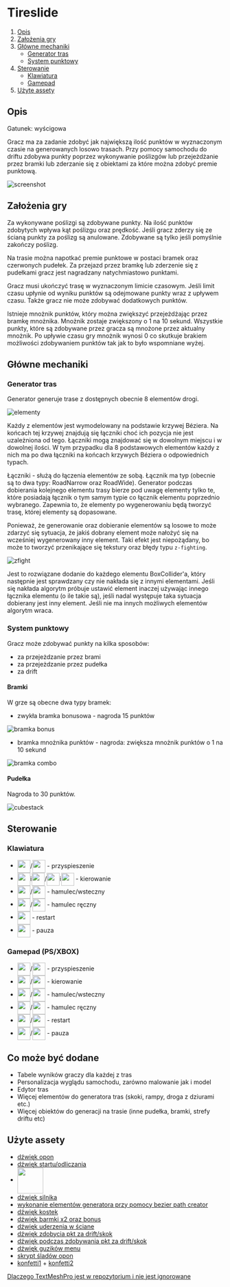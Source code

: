 # Tireslide
1. [Opis](#Opis)
2. [Założenia gry](#Założenia-gry)
3. [Główne mechaniki](#Główne-mechaniki)
    - [Generator tras](#Generator-tras)
    - [System punktowy](#System-punktowy)
4. [Sterowanie](#Sterowanie)
    - [Klawiatura](#Klawiatura)
    - [Gamepad](#Gamepad-(PS/XBOX))
5. [Użyte assety](#Użyte-assety)

## Opis
Gatunek: wyścigowa

Gracz ma za zadanie zdobyć jak największą ilość punktów w wyznaczonym czasie na generowanych losowo trasach. Przy pomocy samochodu do driftu zdobywa punkty poprzez wykonywanie poślizgów lub przejeżdżanie przez bramki lub zderzanie się z obiektami za które można zdobyć premie punktową. 

![screenshot](readmeimg/screenshot.png)

## Założenia gry
Za wykonywane poślizgi są zdobywane punkty. Na ilość punktów zdobytych wpływa kąt poślizgu oraz prędkość. Jeśli gracz zderzy się ze ścianą punkty za poślizg są anulowane. Zdobywane są tylko jeśli pomyślnie zakończy poślizg. 

Na trasie można napotkać premie punktowe w postaci bramek oraz czerwonych pudełek. Za przejazd przez bramkę lub zderzenie się z pudełkami gracz jest nagradzany natychmiastowo punktami. 

Gracz musi ukończyć trasę w wyznaczonym limicie czasowym. Jeśli limit czasu upłynie od wyniku punktów są odejmowane punkty wraz z upływem czasu. Także gracz nie może zdobywać dodatkowych punktów. 

Istnieje mnożnik punktów, który można zwiększyć przejeżdżając przez bramkę mnożnika. Mnożnik zostaje zwiększony o 1 na 10 sekund. Wszystkie punkty, które są zdobywane przez gracza są mnożone przez aktualny mnożnik. Po upływie czasu gry mnożnik wynosi 0 co skutkuje brakiem możliwości zdobywaniem punktów tak jak to było wspomniane wyżej. 

## Główne mechaniki
### Generator tras
Generator generuje trase z dostępnych obecnie 8 elementów drogi.

![elementy](/readmeimg/elements.png)

Każdy z elementów jest wymodelowany na podstawie krzywej Béziera. Na końcach tej krzywej znajdują się łączniki choć ich pozycja nie jest uzależniona od tego. Łączniki mogą znajdować się w dowolnym miejscu i w dowolnej ilości. W tym przypadku dla 8 podstawowych elementów każdy z nich ma po dwa łączniki na końcach krzywych Béziera o odpowiednich typach. 

Łączniki - służą do łączenia elementów ze sobą. Łącznik ma typ (obecnie są to dwa typy: RoadNarrow oraz RoadWide). Generator podczas dobierania kolejnego elementu trasy bierze pod uwagę elementy tylko te, które posiadają łącznik o tym samym typie co łącznik elementu poprzednio wybranego. Zapewnia to, że elementy po wygenerowaniu będą tworzyć trasę, której elementy są dopasowane. 

Ponieważ, że generowanie oraz dobieranie elementów są losowe to może zdarzyć się sytuacja, że jakiś dobrany element może nałożyć się na wcześniej wygenerowany inny element. Taki efekt jest niepożądany, bo może to tworzyć przenikające się tekstury oraz błędy typu `z-fighting`. 

![zfight](/readmeimg/zfight.png)

Jest to rozwiązane dodanie do każdego elementu BoxCollider'a, który następnie jest sprawdzany czy nie nakłada się z innymi elementami. Jeśli się nakłada algorytm próbuje ustawić element inaczej używając innego łącznika elementu (o ile takie są), jeśli nadal występuje taka sytuacja dobierany jest inny element. Jeśli nie ma innych możliwych elementów algorytm wraca.
### System punktowy
Gracz może zdobywać punkty na kilka sposobów:
- za przejeżdzanie przez brami
- za przejeżdzanie przez pudełka
- za drift

#### Bramki
W grze są obecne dwa typy bramek:
- zwykła bramka bonusowa - nagroda 15 punktów

![bramka bonus](readmeimg/bramkabonus.png)
- bramka mnożnika punktów - nagroda: zwiększa mnożnik punktów o 1 na 10 sekund

![bramka combo](readmeimg/bramkacombo.png)

#### Pudełka
Nagroda to 30 punktów.

![cubestack](readmeimg/cubestack.png)
## Sterowanie
### Klawiatura
- <img width="30px" style="vertical-align:middle;" src="Key_Prompts/Keyboard_Mouse/Dark/Arrow_Up_Key_Dark.png">/<img width="30px" style="vertical-align:middle;" src="Key_Prompts/Keyboard_Mouse/Dark/W_Key_Dark.png"> - przyspieszenie
- <img width="30px" style="vertical-align:middle;" src="Key_Prompts/Keyboard_Mouse/Dark/Arrow_Left_Key_Dark.png">i<img width="30px" style="vertical-align:middle;" src="Key_Prompts/Keyboard_Mouse/Dark/Arrow_Right_Key_Dark.png">/<img width="30px" style="vertical-align:middle;" src="Key_Prompts/Keyboard_Mouse/Dark/A_Key_Dark.png">i<img width="30px" style="vertical-align:middle;" src="Key_Prompts/Keyboard_Mouse/Dark/D_Key_Dark.png"> - kierowanie
- <img width="30px" style="vertical-align:middle;" src="Key_Prompts/Keyboard_Mouse/Dark/Arrow_Down_Key_Dark.png">/<img width="30px" style="vertical-align:middle;" src="Key_Prompts/Keyboard_Mouse/Dark/S_Key_Dark.png"> - hamulec/wsteczny
- <img width="30px" style="vertical-align:middle;" src="Key_Prompts/Keyboard_Mouse/Dark/Space_Key_Dark.png">/<img width="30px" style="vertical-align:middle;" src="Key_Prompts/Keyboard_Mouse/Dark/Ctrl_Key_Dark.png"> - hamulec ręczny
- <img width="30px" style="vertical-align:middle;" src="Key_Prompts/Keyboard_Mouse/Dark/Del_Key_Dark.png"> - restart
- <img width="30px" style="vertical-align:middle;" src="Key_Prompts/Keyboard_Mouse/Dark/Esc_Key_Dark.png"> - pauza

### Gamepad (PS/XBOX)
- <img width="30px" style="vertical-align:middle;" src="Key_Prompts/PS4/PS4_R2.png">/<img width="30px" style="vertical-align:middle;" src="Key_Prompts/Xbox One/XboxOne_RT.png"> - przyspieszenie
- <img width="30px" style="vertical-align:middle;" src="Key_Prompts/PS4/PS4_Left_Stick.png">/<img width="30px" style="vertical-align:middle;" src="Key_Prompts/Xbox One/XboxOne_Left_Stick.png"> - kierowanie
- <img width="30px" style="vertical-align:middle;" src="Key_Prompts/PS4/PS4_L2.png">/<img width="30px" style="vertical-align:middle;" src="Key_Prompts/Xbox One/XboxOne_LT.png"> - hamulec/wsteczny
- <img width="30px" style="vertical-align:middle;" src="Key_Prompts/PS4/PS4_R1.png">/<img width="30px" style="vertical-align:middle;" src="Key_Prompts/Xbox One/XboxOne_RB.png"> - hamulec ręczny
- <img width="30px" style="vertical-align:middle;" src="Key_Prompts/PS4/PS4_Triangle.png">/<img width="30px" style="vertical-align:middle;" src="Key_Prompts/Xbox One/XboxOne_Y.png"> - restart
- <img width="30px" style="vertical-align:middle;" src="Key_Prompts/PS4/PS4_Options.png">/<img width="30px" style="vertical-align:middle;" src="Key_Prompts/Xbox One/XboxOne_Menu.png"> - pauza


## Co może być dodane
 - Tabele wyników graczy dla każdej z tras
 - Personalizacja wyglądu samochodu, zarówno malowanie jak i model
 - Edytor tras
 - Więcej elementów do generatora tras (skoki, rampy, droga z dziurami etc.)
 - Więcej obiektów do generacji na trasie (inne pudełka, bramki, strefy driftu etc)


## Użyte assety
 - [dźwięk opon](https://randyol.home.xs4all.nl/wavgeluiden/wav_geluiden.htm)
 - [dźwięk startu/odliczania](https://freesound.org/people/JustInvoke/sounds/446142/)
 - <img style="height: 60px; vertical-align: middle;" src="readmeimg/driftCar.png">
 - [dźwięk silnika](https://assetstore.unity.com/packages/audio/sound-fx/transportation/rotary-x8-free-engine-sound-pack-106119)
 - [wykonanie elementów generatora przy pomocy bezier path creator](https://assetstore.unity.com/packages/tools/utilities/b-zier-path-creator-136082)
 - [dźwięk kostek](https://freesound.org/people/AxelSpeller/sounds/369746/)
 - [dźwięk barmki x2 oraz bonus](https://freesound.org/people/Tetoszka/sounds/541499/)
 - [dźwięk uderzenia w ściane](https://freesound.org/people/thecoolcookie17/sounds/573047/)
 - [dźwięk zdobycia pkt za drift/skok](https://freesound.org/people/qubodup/sounds/60013/)
 - [dźwięk podczas zdobywania pkt za drift/skok](https://freesound.org/people/Joao_Janz/sounds/482653/)
 - [dźwięk guzików menu](https://freesound.org/people/suntemple/sounds/253172/)
 - [skrypt śladów opon](https://github.com/Nition/UnitySkidmarks)
 - [konfetti1](https://freesound.org/people/Breviceps/sounds/458398/) + [konfetti2](https://freesound.org/people/themfish/sounds/45825/)

[Dlaczego TextMeshPro jest w repozytorium i nie jest ignorowane](https://github.com/game-ci/unity-actions/issues/62)
